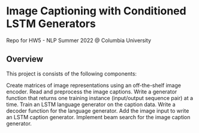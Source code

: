 # Image Captioning with Conditioned LSTM Generators

Repo for HW5 - NLP Summer 2022 @ Columbia University

## Overview

This project is consists of the following components:

Create matrices of image representations using an off-the-shelf image encoder.
Read and preprocess the image captions.
Write a generator function that returns one training instance (input/output sequence pair) at a time.
Train an LSTM language generator on the caption data.
Write a decoder function for the language generator.
Add the image input to write an LSTM caption generator.
Implement beam search for the image caption generator.
